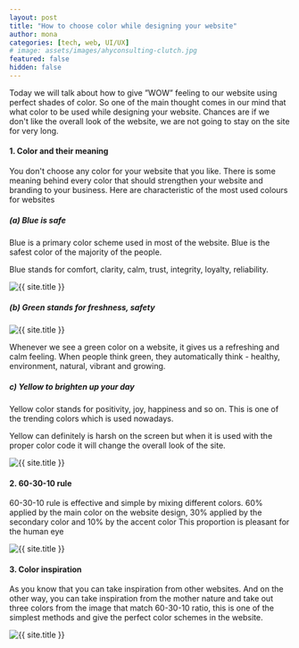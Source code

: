 ```yaml
---
layout: post
title: "How to choose color while designing your website"
author: mona
categories: [tech, web, UI/UX]
# image: assets/images/ahyconsulting-clutch.jpg
featured: false
hidden: false
---
```


Today we will talk about how to give ”WOW” feeling to our website using perfect shades of color. So one of the main thought comes in our mind that what color to be used while designing your website. Chances are if we don't like the overall look of the website, we are not going to stay on the site for very long.

#### 1. Color and their meaning

You don't choose any color for your website that you like. There is some meaning behind every color that should strengthen your website and branding to your business.
Here are characteristic of the most used colours for websites

##### (a) Blue is safe

Blue is a primary color scheme used in most of the website. Blue is the safest color of the majority of the people.

Blue stands for comfort, clarity, calm, trust, integrity, loyalty, reliability.

<p class="mb-5"><img class="shadow-lg" src="{{site.baseurl}}/assets/images/blue.png" alt="{{ site.title }}" /></p>

##### (b) Green stands for freshness, safety

<p class="mb-5"><img class="shadow-lg" src="{{site.baseurl}}/assets/images/green.png" alt="{{ site.title }}" /></p>

Whenever we see a green color on a website, it gives us a refreshing and calm feeling. When people think green, they automatically think - healthy, environment, natural, vibrant and growing.

##### c) Yellow to brighten up your day

Yellow color stands for positivity, joy, happiness and so on. This is one of the trending colors which is used nowadays.

Yellow can definitely is harsh on the screen but when it is used with the proper color code it will change the overall look of the site.

<p class="mb-5"><img class="shadow-lg" src="{{site.baseurl}}/assets/images/yellow.png" alt="{{ site.title }}" /></p>

#### 2. 60-30-10 rule

60-30-10 rule is effective and simple by mixing different colors. 60% applied by the main color on the website design, 30% applied by the secondary color and 10% by the accent color
This proportion is pleasant for the human eye

<p class="mb-5"><img class="shadow-lg" src="{{site.baseurl}}/assets/images/60-30-10.png" alt="{{ site.title }}" /></p>

#### 3. Color inspiration

As you know that you can take inspiration from other websites.
And on the other way, you can take inspiration from the mother nature and take out three colors from the image that match 60-30-10 ratio, this is one of the simplest methods and give the perfect color schemes in the website.

<p class="mb-5"><img class="shadow-lg" src="{{site.baseurl}}/assets/images/color-inspirations.png" alt="{{ site.title }}" /></p>
